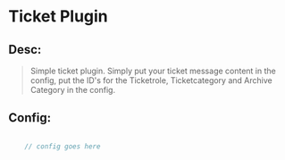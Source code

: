 # Ticket Plugin

## Desc:
> Simple ticket plugin. Simply put your ticket message content in the config, put the ID's for the Ticketrole, Ticketcategory and Archive Category in the config. 

## Config:

```js

    // config goes here

```

